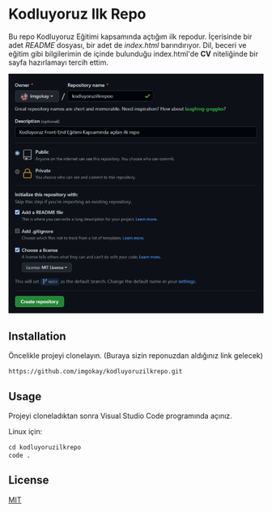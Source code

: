 # Kodluyoruz Ilk Repo

Bu repo Kodluyoruz Eğitimi kapsamında açtığım ilk repodur. İçerisinde bir adet *README* dosyası, bir adet de *index.html* barındırıyor.
Dil, beceri ve eğitim gibi bilgilerimin de içinde bulunduğu index.html'de **CV** niteliğinde bir sayfa hazırlamayı tercih ettim.

![createRepo](resim.png)


## Installation

Öncelikle projeyi clonelayın. (Buraya sizin reponuzdan aldığınız link gelecek)
``` 
https://github.com/imgokay/kodluyoruzilkrepo.git
```  

## Usage

Projeyi cloneladıktan sonra Visual Studio Code programında açınız.

Linux için:
```  
cd kodluyoruzilkrepo
code .

```  
## License

[MIT](https://choosealicense.com/licenses/mit/)
